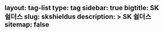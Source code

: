 layout: tag-list
type: tag
sidebar: true
bigtitle: SK쉴더스
slug: skshieldus
description: >
  SK 쉴더스
sitemap: false
---